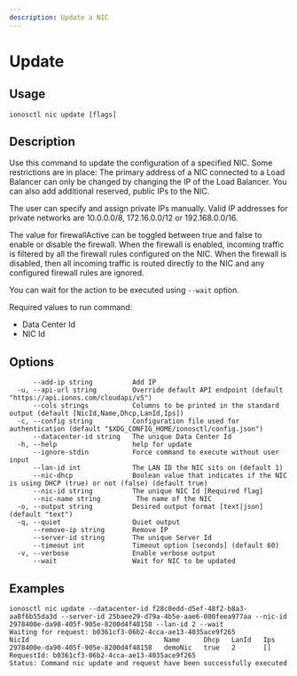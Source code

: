 ```yaml
---
description: Update a NIC
---
```


# Update

## Usage

```text
ionosctl nic update [flags]
```

## Description

Use this command to update the configuration of a specified NIC. Some restrictions are in place:
The primary address of a NIC connected to a Load Balancer can only be changed by changing the IP of the Load Balancer. 
You can also add additional reserved, public IPs to the NIC.

The user can specify and assign private IPs manually. Valid IP addresses for private networks are 10.0.0.0/8, 172.16.0.0/12 or 192.168.0.0/16.

The value for firewallActive can be toggled between true and false to enable or disable the firewall. When the firewall is enabled, incoming traffic is filtered by all the firewall rules configured on the NIC. 
When the firewall is disabled, then all incoming traffic is routed directly to the NIC and any configured firewall rules are ignored.

You can wait for the action to be executed using `--wait` option.

Required values to run command:
- Data Center Id
- NIC Id

## Options

```text
      --add-ip string          Add IP
  -u, --api-url string         Override default API endpoint (default "https://api.ionos.com/cloudapi/v5")
      --cols strings           Columns to be printed in the standard output (default [NicId,Name,Dhcp,LanId,Ips])
  -c, --config string          Configuration file used for authentication (default "$XDG_CONFIG_HOME/ionosctl/config.json")
      --datacenter-id string   The unique Data Center Id
  -h, --help                   help for update
      --ignore-stdin           Force command to execute without user input
      --lan-id int             The LAN ID the NIC sits on (default 1)
      --nic-dhcp               Boolean value that indicates if the NIC is using DHCP (true) or not (false) (default true)
      --nic-id string          The unique NIC Id [Required flag]
      --nic-name string        	The name of the NIC
  -o, --output string          Desired output format [text|json] (default "text")
  -q, --quiet                  Quiet output
      --remove-ip string       Remove IP
      --server-id string       The unique Server Id
      --timeout int            Timeout option [seconds] (default 60)
  -v, --verbose                Enable verbose output
      --wait                   Wait for NIC to be updated
```

## Examples

```text
ionosctl nic update --datacenter-id f28c0edd-d5ef-48f2-b8a3-aa8f6b55da3d --server-id 25baee29-d79a-4b5e-aae6-080feea977aa --nic-id 2978400e-da90-405f-905e-8200d4f48158 --lan-id 2 --wait 
Waiting for request: b0361cf3-06b2-4cca-ae13-4035ace9f265
NicId                                  Name      Dhcp   LanId   Ips
2978400e-da90-405f-905e-8200d4f48158   demoNic   true   2       []
RequestId: b0361cf3-06b2-4cca-ae13-4035ace9f265
Status: Command nic update and request have been successfully executed
```

